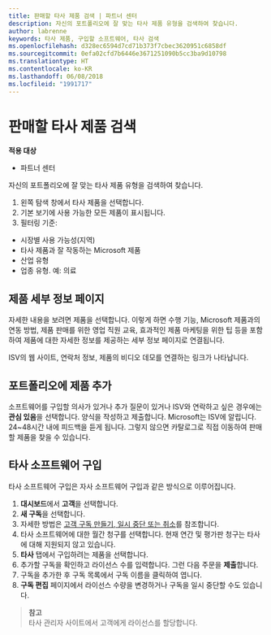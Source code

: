 ```yaml
---
title: 판매할 타사 제품 검색 | 파트너 센터
description: 자신의 포트폴리오에 잘 맞는 타사 제품 유형을 검색하여 찾습니다.
author: labrenne
keywords: 타사 제품, 구입할 소프트웨어, 타사 검색
ms.openlocfilehash: d328ec6594d7cd71b373f7cbec3620951c6858df
ms.sourcegitcommit: 0efa02cfd7b6446e3671251090b5cc3ba9d10798
ms.translationtype: HT
ms.contentlocale: ko-KR
ms.lasthandoff: 06/08/2018
ms.locfileid: "1991717"
---
```

# <a name="discover-the-third-party-offers-you-want-to-sell"></a>판매할 타사 제품 검색

**적용 대상**

-  파트너 센터

자신의 포트폴리오에 잘 맞는 타사 제품 유형을 검색하여 찾습니다. 

1.  왼쪽 탐색 창에서 타사 제품을 선택합니다. 
2.  기본 보기에 사용 가능한 모든 제품이 표시됩니다. 
3.  필터링 기준:

- 시장별 사용 가능성(지역)
- 타사 제품과 잘 작동하는 Microsoft 제품
- 산업 유형
- 업종 유형. 예: 의료

## <a name="the-product-details-page"></a>제품 세부 정보 페이지

자세한 내용을 보려면 제품을 선택합니다. 이렇게 하면 수행 기능, Microsoft 제품과의 연동 방법, 제품 판매를 위한 영업 직원 교육, 효과적인 제품 마케팅을 위한 팁 등을 포함하여 제품에 대한 자세한 정보를 제공하는 세부 정보 페이지로 연결됩니다. 

ISV의 웹 사이트, 연락처 정보, 제품의 비디오 데모를 연결하는 링크가 나타납니다. 

## <a name="add-the-product-to-your-portfolio"></a>포트폴리오에 제품 추가

소프트웨어를 구입할 의사가 있거나 추가 질문이 있거나 ISV와 연락하고 싶은 경우에는 **관심 있음**을 선택합니다. 양식을 작성하고 제출합니다. Microsoft는 ISV에 알립니다. 24~48시간 내에 피드백을 듣게 됩니다. 그렇지 않으면 카탈로그로 직접 이동하여 판매할 제품을 찾을 수 있습니다.

## <a name="purchase-the-third-party-software"></a>타사 소프트웨어 구입

타사 소프트웨어 구입은 자사 소프트웨어 구입과 같은 방식으로 이루어집니다. 

1. **대시보드**에서 **고객**을 선택합니다.
2. **새 구독**을 선택합니다.
3. 자세한 방법은 [고객 구독 만들기, 일시 중단 또는 취소](create-a-new-subscription.md)를 참조합니다.
4.  타사 소프트웨어에 대한 월간 청구를 선택합니다. 현재 연간 및 평가판 청구는 타사에 대해 지원되지 않고 있습니다.
5.  **타사** 탭에서 구입하려는 제품을 선택합니다.
6.  추가할 구독을 확인하고 라이선스 수를 입력합니다. 그런 다음 주문을 **제출**합니다.
7.  구독을 추가한 후 구독 목록에서 구독 이름을 클릭하여 엽니다. 
8.  **구독 편집** 페이지에서 라이선스 수량을 변경하거나 구독을 일시 중단할 수도 있습니다.

>**참고**<br> 타사 관리자 사이트에서 고객에게 라이선스를 할당합니다.

    


